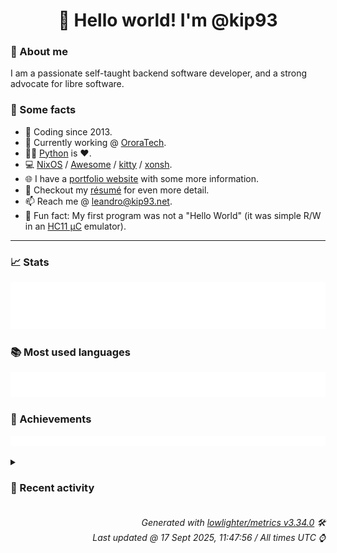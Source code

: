 <!-- README template, populated using this action:
     https://github.com/kip93/kip93/blob/main/.github/workflows/readme.yml. -->

<h1 align="center">👋 Hello world! I'm @kip93</h1> <!-- LOGIN => username -->

### 👤 About me

I am a passionate self-taught backend software developer, and a strong advocate for libre software.


### 💬 Some facts

* 📅 Coding since 2013.
* 💼 Currently working @ [OroraTech](https://ororatech.com/).
* 👨‍💻 [Python](https://github.com/search?q=user%3Akip93&l=python) is ❤️. <!-- LOGIN => username -->
* 💻 [NixOS](https://github.com/NixOS/) /
     [Awesome](https://github.com/awesomeWM/) /
     [kitty](https://github.com/kovidgoyal/kitty/) /
     [xonsh](https://github.com/xonsh/).
* 🌐 I have a [portfolio website](https://kip93.net/) with some more information.
* 📝 Checkout my [résumé](https://kip93.net/resume/) for even more detail.
* 📫 Reach me @ [leandro@kip93.net](mailto:leandro@kip93.net).
* 🎲 Fun fact: My first program was not a "Hello World" (it was simple R/W in an [HC11 µC](https://en.wikipedia.org/wiki/68HC11) emulator).


-----------------------------------------------------------------------------------------------------------------------


### 📈 Stats

![](./stats.svg)


### 📚 Most used languages <!-- by percentage, in decreasing order -->

![](./languages.svg)


### 🏅 Achievements

![](./achievements.svg)


<details> <!-- Last activity -->
<!-- Almost verbatim copy of https://github.com/lowlighter/metrics/blob/latest/source/templates/markdown/partials/activity.ejs, but restructured to be foldable. -->
<summary><h3>📰 Recent activity</h3></summary>

* 🔍 Reviewed [#442957 python3Packages.pkg-about: 1.5.0 -&gt; 2.0.1](https://github.com/NixOS/nixpkgs/pull/442957) in [NixOS/nixpkgs](https://github.com/NixOS/nixpkgs)
  * *On 15 Sept 2025, 21:24:50*
* ➡️ Pushed 74 commits in [kip93/nix](https://github.com/kip93/nix) on branch `fix/self-override`
  * [#5e46df9](https://github.com/kip93/nix/commit/5e46df9) Merge pull request #13957 from NixOS/drop-old-serve-protocol

 Remove support for serve protocol version &lt; 5
  * [#9df99e0](https://github.com/kip93/nix/commit/9df99e0) Remove ServeProto::Command::ExportPaths

This seems to have been unused since the build-remote.pl removal in February 2017 (27dc76c1a5dbe654465245ff5f6bc22e2c8902da).
  * [#fa048e4](https://github.com/kip93/nix/commit/fa048e4) Remove support for serve protocol &lt; 5

This was introduced in August 2018 (2825e05d21ecabc8b8524836baf0b9b05da993c6).
  * [#8c789db](https://github.com/kip93/nix/commit/8c789db) Merge pull request #13956 from NixOS/drop-unused-addMultipleToStoreLegacy

Drop unused LegacySSHStore::addMultipleToStoreLegacy()
  * [#f8b15bf](https://github.com/kip93/nix/commit/f8b15bf) Merge pull request #13951 from NixOS/drop-old-daemon-protocol

Remove support for worker protocol version &lt; 18
  * [#5013b38](https://github.com/kip93/nix/commit/5013b38) Drop unused LegacySSHStore::addMultipleToStoreLegacy()
  * [#247d16a](https://github.com/kip93/nix/commit/247d16a) Merge pull request #13954 from xokdvium/empty-list-elems-fix

libexpr: Fix Value::mkList for empty lists
  * [#d1d3ed6](https://github.com/kip93/nix/commit/d1d3ed6) Add release note
  * [#7d26bf8](https://github.com/kip93/nix/commit/7d26bf8) Merge pull request #13906 from obsidiansystems/derivation-builder-simpler

More `DerivationBuilder` simplifications
  * [#9c186c3](https://github.com/kip93/nix/commit/9c186c3) Merge pull request #13932 from NixOS/move-pathInfoCache

Reduce false sharing between pathInfoCache and Store
  * [#2ed2c79](https://github.com/kip93/nix/commit/2ed2c79) libexpr: Fix Value::mkList for empty lists

This code used to save the pointer to a small
list allocated on the stack to the Value, which
is unintended.
  * [#3c331b7](https://github.com/kip93/nix/commit/3c331b7) Merge pull request #13953 from xokdvium/value-alignment

libexpr: Overalign Value to 16 bytes
  * [#4524235](https://github.com/kip93/nix/commit/4524235) libexpr: Overalign Value to 16 bytes

This is necessary to make use of 128 bit atomics on x86_64 [1],
since MOVAPD, MOVAPS, and MOVDQA need memory operands to be 16-byte
aligned. We are not losing anything here, because Value is already 16-byte
wide and Boehm allocates memory in granules that are 16 bytes by default
on 64 bit systems [2].

[1]: https://patchwork.sourceware.org/project/gcc/patch/YhxkfzGEEQ9KHbBC@tucnak/
[2]: https://github.com/bdwgc/bdwgc/blob/54ac18ccbc5a833dd7edaff94a10ab9b65044d61/include/gc/gc_tiny_fl.h#L31-L33
  * [#86d1995](https://github.com/kip93/nix/commit/86d1995) Remove WorkerProto::Op::ImportPaths

This was obsoleted in May 2016 (538a64e8c314f23ba0c5d76201f1c20e71884a21).
  * [#4fb61bc](https://github.com/kip93/nix/commit/4fb61bc) Remove WorkerProto::Op::ExportPath

This was obsoleted in May 2016 (538a64e8c314f23ba0c5d76201f1c20e71884a21).
  * [#137a551](https://github.com/kip93/nix/commit/137a551) Remove support for daemon protocol version &lt; 18

Version 18 was introduced in November 2016 (4b8f1b0ec066a5b994747b1afd050f5f62d857f6).
  * [#a73cf44](https://github.com/kip93/nix/commit/a73cf44) Reduce false sharing between pathInfoCache and Store

`perf c2c` shows a lot of cacheline conflicts between purely read-only
Store methods (like `parseStorePath()`) and the Sync classes. So
allocate pathInfoCache separately to avoid that.
  * [#2acb955](https://github.com/kip93/nix/commit/2acb955) Combine `DerivationBuilder::{prepareBuild,startBuilder}`

After many other cleanups, it turns out there is no reason for these to
be separate methods. We can combine them to simplify things.
  * [#14c206f](https://github.com/kip93/nix/commit/14c206f) `DerivationBuilder` no more callback soup for logging

`startBuilder` just returns the descriptor for the pipe now.
  * [#7f3314a](https://github.com/kip93/nix/commit/7f3314a) `DerivationBuilder::initialOutputs` make `const`

At one point I remember it did mutatate `initialOutputs`, but not
anymore!
  * *On 15 Sept 2025, 20:50:18*
* ➡️ Pushed 66 commits in [kip93/nix](https://github.com/kip93/nix) on branch `fix/self-override`
  * [#44d096f](https://github.com/kip93/nix/commit/44d096f) `nix_store_is_valid_path` param `path` should be `const`
  * [#7e4608a](https://github.com/kip93/nix/commit/7e4608a) More `extern &#34;C&#34;` for FFI

This allows us to catch the header and file getting out of sync, because
we are not doing overloading by mistake.
  * [#eb56b18](https://github.com/kip93/nix/commit/eb56b18) DerivationBuildingGoal: Make almost everything private
  * [#c6ba120](https://github.com/kip93/nix/commit/c6ba120) `DerivationBuildingGoal::started` make local (lambda) variable
  * [#3b9c510](https://github.com/kip93/nix/commit/3b9c510) `DerivationBuildingGoal::outputLocks` make local variable
  * [#a63ac8d](https://github.com/kip93/nix/commit/a63ac8d) Inline `DerivationBuildingGoal::hookDone`
  * [#51dadad](https://github.com/kip93/nix/commit/51dadad) Move up `assert(!hook);`

We don&#39;t need to keep doing this every loop iteration, hook stuff it is only set
above.
  * [#7c1e5b3](https://github.com/kip93/nix/commit/7c1e5b3) In `DerivationBuildingGoal` Demote `actLock` to local variable

It doesn&#39;t need to be a field any more, because we just use it with two
loops.
  * [#4c44a21](https://github.com/kip93/nix/commit/4c44a21) Get rid of a `tryToBuild` tail recursive call with loop

This will make it easier to convert somethings to RAII.
  * [#95c5779](https://github.com/kip93/nix/commit/95c5779) `DerivationBuildingGoal::tryToBuild` pull hook waiting out of switch

Do this with a new `useHook` boolean we carefully make sure is set in
all cases. This change isn&#39;t really worthwhile by itself, but it allows
us to make further refactors (see later commits) which are
well-motivated.
  * [#c7603c6](https://github.com/kip93/nix/commit/c7603c6) Mark tmpDir as const
  * [#2fe629c](https://github.com/kip93/nix/commit/2fe629c) Fix deadlock in SSHMaster::addCommonSSHOpts()

When useMaster is true, startMaster() acquires the state lock, then
calls isMasterRunning(), which calls addCommonSSHOpts(), which tries
to acquire the state lock again, causing a deadlock.

The solution is to move tmpDir out of the state. It doesn&#39;t need to be
there in the first place because it never changes.
  * [#1286d5d](https://github.com/kip93/nix/commit/1286d5d) Fix macOS HUP detection using kqueue instead of poll

On macOS, poll() is fundamentally broken for HUP detection. It loses event
subscriptions when EVFILT_READ fires without matching the requested events
in the pollfd. This causes daemon processes to linger after client disconnect.

This commit replaces poll() with kqueue on macOS, which is what poll()
uses internally but without the bugs. The kqueue implementation uses
EVFILT_READ which works for both sockets and pipes, avoiding EVFILT_SOCK
which only works for sockets.

On Linux and other platforms, we continue using poll() with the standard
POSIX behavior where POLLHUP is always reported regardless of requested events.

Based on work from the Lix project (https://git.lix.systems/lix-project/lix)
commit 69ba3c92db3ecca468bcd5ff7849fa8e8e0fc6c0

Fixes: https://github.com/NixOS/nix/issues/13847
Related: https://git.lix.systems/lix-project/lix/issues/729
Apple bugs: rdar://37537852 (poll), FB17447257 (poll)

Co-authored-by: Jade Lovelace &lt;jadel@mercury.com&gt;
  * [#cbcb434](https://github.com/kip93/nix/commit/cbcb434) libexpr: Convert Symbol comparisons to switch statements

Now that Symbols are statically allocated at compile time with known IDs,
we can use switch statements instead of if-else chains for Symbol comparisons.
This provides better performance through compiler optimizations like jump tables.

Changes:
- Add public getId() method to Symbol class to access the internal ID
- Convert if-else chains comparing Symbol values to switch statements
  in primops.cc&#39;s derivationStrictInternal function
- Simplify control flow by removing the &#39;handled&#39; flag and moving the
  default attribute handling into the switch&#39;s default case

The static and runtime Symbol IDs are guaranteed to match by the
copyIntoSymbolTable implementation which asserts this invariant.

Co-authored-by: John Ericson &lt;git@JohnEricson.me&gt;
  * [#1935c19](https://github.com/kip93/nix/commit/1935c19) Merge pull request #13890 from xokdvium/mkstring-no-copy

Re-introduce mkStringNoCopy (revised)
  * [#6bdb5e8](https://github.com/kip93/nix/commit/6bdb5e8) Fix downstream MinGW build by not looking for Boost Regex
  * [#34181af](https://github.com/kip93/nix/commit/34181af) libexpr: Use mkStringNoCopy in prim_typeOf

This would lead to an unnecessary allocation. Not
a significant issue by any means, but it doesn&#39;t
have to allocate for most cases.
  * [#d62cfc1](https://github.com/kip93/nix/commit/d62cfc1) Re-introduce mkStringNoCopy (revised)

In b70d22b `mkStringNoCopy()` was renamed to
`mkString()`, but this is a bit risky since in code like

    vStringRegular.mkString(&#34;regular&#34;);

we want to be sure that the right overload is picked. (This is
especially problematic since the overload that takes an
`std::string_view` *does* allocate.)  So let&#39;s be explicit.

(Rebased from https://github.com/NixOS/nix/pull/11551)
  * [#725a2f3](https://github.com/kip93/nix/commit/725a2f3) don&#39;t include derivation name in temporary build directories

With the migration to /nix/var/nix/builds we now have failing builds
when the derivation name is too long.
This change removes the derivation name from the temporary build to have
a predictable prefix length:

Also see: https://github.com/NixOS/infra/pull/764
for context.
  * [#7b8ceb5](https://github.com/kip93/nix/commit/7b8ceb5) libutil, libexpr: #10542 abstract over getrusage for getting cpuTime stat and implement windows version

Update src/libutil/windows/current-process.cc

Prefer `nullptr` over `NULL`

Co-authored-by: Sergei Zimmerman &lt;sergei@zimmerman.foo&gt;

Update src/libutil/unix/current-process.cc

Prefer C++ type casts

Co-authored-by: Sergei Zimmerman &lt;sergei@zimmerman.foo&gt;

Update src/libutil/windows/current-process.cc

Prefer C++ type casts

Co-authored-by: Sergei Zimmerman &lt;sergei@zimmerman.foo&gt;

Update src/libutil/unix/current-process.cc

Don&#39;t allocate exception

Co-authored-by: Sergei Zimmerman &lt;sergei@zimmerman.foo&gt;
  * *On 9 Sept 2025, 18:06:13*
* 🔍 Reviewed [#440581 python3Packages.pycyphal: 1.24.3 -&gt; 1.24.5](https://github.com/NixOS/nixpkgs/pull/440581) in [NixOS/nixpkgs](https://github.com/NixOS/nixpkgs)
  * *On 9 Sept 2025, 14:29:24*
</details>


<h6 align="right"><em>
    Generated with <a href="https://github.com/lowlighter/metrics/tree/latest/">lowlighter/metrics v3.34.0</a> 🛠️<br> <!-- VERSION => MAJOR.minor.patch -->
    Last updated @ 17 Sept 2025, 11:47:56 / All times UTC ⌚ <!-- meta.generated => DD/MM/YYYY, hh:mm -->
</em></h6>
